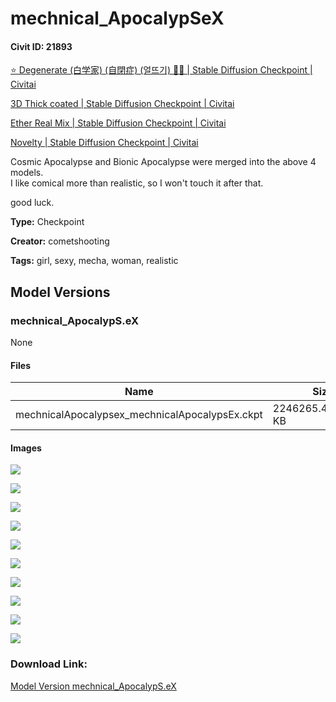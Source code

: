 # mechnical_ApocalypSeX

#### Civit ID: 21893

<p><a target="_blank" rel="ugc" href="https://civitai.com/models/19831/degenerate">⭐ Degenerate (白学家) (自閉症) (얼뜨기) 🕵🏻 | Stable Diffusion Checkpoint | Civitai</a></p><p><a target="_blank" rel="ugc" href="https://civitai.com/models/13747/3d-thick-coated">3D Thick coated | Stable Diffusion Checkpoint | Civitai</a></p><p><a target="_blank" rel="ugc" href="https://civitai.com/models/18207/ether-real-mix">Ether Real Mix | Stable Diffusion Checkpoint | Civitai</a></p><p><a target="_blank" rel="ugc" href="https://civitai.com/models/21567/novelty">Novelty | Stable Diffusion Checkpoint | Civitai</a></p><p>Cosmic Apocalypse and Bionic Apocalypse were merged into the above 4 models.<br />I like comical more than realistic, so I won't touch it after that.</p><p>good luck.</p>

**Type:** Checkpoint

**Creator:** cometshooting

**Tags:** girl, sexy, mecha, woman, realistic

## Model Versions

### mechnical_ApocalypS.eX

None

#### Files

| Name | Size | Type | Format | Download Url | AutoV1 | AutoV2 | SHA256 | CRC32 | BLAKE3 |
| --- | --- | --- | --- | --- | --- | --- | --- | --- | --- |
| mechnicalApocalypsex_mechnicalApocalypsEx.ckpt | 2246265.41015625 KB | Model | PickleTensor | https://civitai.com/api/download/models/26142 | 887D4F8B | B4CC0C61F0 | B4CC0C61F05EB4CDA91D446D46C2E916473C8AF2114A9F91C401F3116F3A7E32 | 03480E1D | D8F5AE21D59BF3BFE59D7DF18336361C2C3E9088B456FD45E85FCB5AB788A6C2 |

#### Images

<p><img src="https://image.civitai.com/xG1nkqKTMzGDvpLrqFT7WA/d5ac7f73-0553-4d06-fb6e-aa6e6561cb00/width=450/287555.jpeg" /></p>

<p><img src="https://image.civitai.com/xG1nkqKTMzGDvpLrqFT7WA/dffa9417-edc2-4daf-f6e0-9d3d3ab5fc00/width=450/287557.jpeg" /></p>

<p><img src="https://image.civitai.com/xG1nkqKTMzGDvpLrqFT7WA/e92e5ed6-24bb-4bc2-c0cc-2209b1bd2e00/width=450/287548.jpeg" /></p>

<p><img src="https://image.civitai.com/xG1nkqKTMzGDvpLrqFT7WA/444f1704-12d6-44d0-d5a0-2bfe2b46e400/width=450/287544.jpeg" /></p>

<p><img src="https://image.civitai.com/xG1nkqKTMzGDvpLrqFT7WA/4ca51234-f99d-44e4-3a85-e4de46647200/width=450/287556.jpeg" /></p>

<p><img src="https://image.civitai.com/xG1nkqKTMzGDvpLrqFT7WA/0c6122be-29f8-4afc-30e9-497fd787ee00/width=450/287554.jpeg" /></p>

<p><img src="https://image.civitai.com/xG1nkqKTMzGDvpLrqFT7WA/dcaad997-7848-4eb2-0c3f-196fb3a6bb00/width=450/287552.jpeg" /></p>

<p><img src="https://image.civitai.com/xG1nkqKTMzGDvpLrqFT7WA/b6bd63c9-dd07-426d-ea40-ff5010088500/width=450/287551.jpeg" /></p>

<p><img src="https://image.civitai.com/xG1nkqKTMzGDvpLrqFT7WA/79c1ef57-65d9-45a0-b4ae-525294096900/width=450/287553.jpeg" /></p>

<p><img src="https://image.civitai.com/xG1nkqKTMzGDvpLrqFT7WA/065ef21c-b3c6-4cc4-6acd-3e3581182300/width=450/287550.jpeg" /></p>

### Download Link:

[Model Version mechnical_ApocalypS.eX](https://civitai.com/api/download/models/26142)

